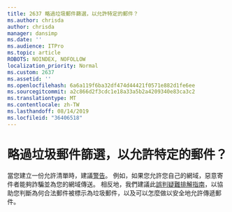 ```yaml
---
title: 2637 略過垃圾郵件篩選，以允許特定的郵件？
ms.author: chrisda
author: chrisda
manager: dansimp
ms.date: ''
ms.audience: ITPro
ms.topic: article
ROBOTS: NOINDEX, NOFOLLOW
localization_priority: Normal
ms.custom: 2637
ms.assetid: ''
ms.openlocfilehash: 6a6a119f6ba32df474d44421f0571e882d1fe6ee
ms.sourcegitcommit: a2c866d2f3cdc1e18a33a5b2a4209340e83ca3c2
ms.translationtype: MT
ms.contentlocale: zh-TW
ms.lasthandoff: 08/14/2019
ms.locfileid: "36406518"
---
```

# <a name="bypass-spam-filtering-to-allow-specific-messages"></a>略過垃圾郵件篩選，以允許特定的郵件？

當您建立一份允許清單時，建議[警告](https://docs.microsoft.com/exchange/troubleshoot/antispam/cautions-against-bypassing-spam-filters)。 例如，如果您允許您自己的網域，惡意寄件者能夠詐騙並為您的網域傳送。  相反地，我們建議此[誤判疑難排解指南](https://docs.microsoft.com/office365/securitycompliance/prevent-email-from-being-marked-as-spam)，以協助您判斷為何合法郵件被標示為垃圾郵件，以及可以怎麼做以安全地允許傳遞郵件。
